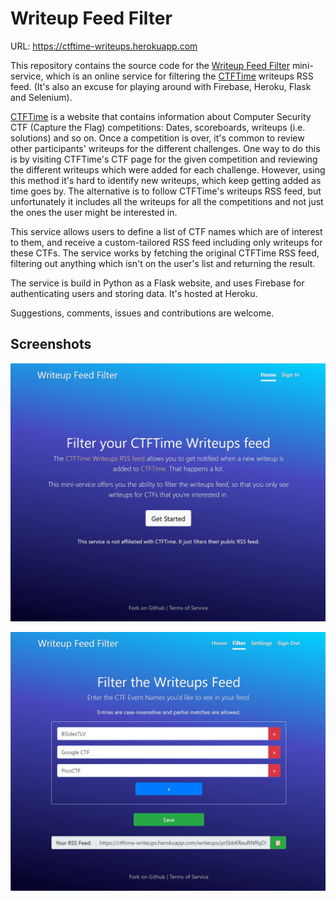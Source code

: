 
# Writeup Feed Filter

URL: https://ctftime-writeups.herokuapp.com

This repository contains the source code for the [Writeup Feed Filter](https://ctftime-writeups.herokuapp.com) mini-service, which is an online service for filtering the [CTFTime](https://ctftime.org/) writeups RSS feed. (It's also an excuse for playing around with Firebase, Heroku, Flask and Selenium).

[CTFTime](https://ctftime.org/) is a website that contains information about Computer Security CTF (Capture the Flag) competitions: Dates, scoreboards, writeups (i.e. solutions) and so on. Once a competition is over, it's common to review other participants' writeups for the different challenges. One way to do this is by visiting CTFTime's CTF page for the given competition and reviewing the different writeups which were added for each challenge. However, using this method it's hard to identify new writeups, which keep getting added as time goes by. The alternative is to follow CTFTime's writeups RSS feed, but unfortunately it includes all the writeups for all the competitions and not just the ones the user might be interested in.

This service allows users to define a list of CTF names which are of interest to them, and receive a custom-tailored RSS feed including only writeups for these CTFs. The service works by fetching the original CTFTime RSS feed, filtering out anything which isn't on the user's list and returning the result. 

The service is build in Python as a Flask website, and uses Firebase for authenticating users and storing data. It's hosted at Heroku.

Suggestions, comments, issues and contributions are welcome.

## Screenshots

![](images/homepage.png)

![](images/filter_page.png)